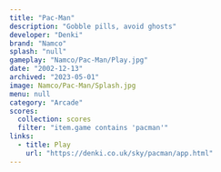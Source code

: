 ```yaml
---
title: "Pac-Man"
description: "Gobble pills, avoid ghosts"
developer: "Denki"
brand: "Namco"
splash: "null"
gameplay: "Namco/Pac-Man/Play.jpg"
date: "2002-12-13"
archived: "2023-05-01"
image: Namco/Pac-Man/Splash.jpg
menu: null
category: "Arcade"
scores:
  collection: scores
  filter: "item.game contains 'pacman'"
links:
  - title: Play
    url: "https://denki.co.uk/sky/pacman/app.html"
---
```

